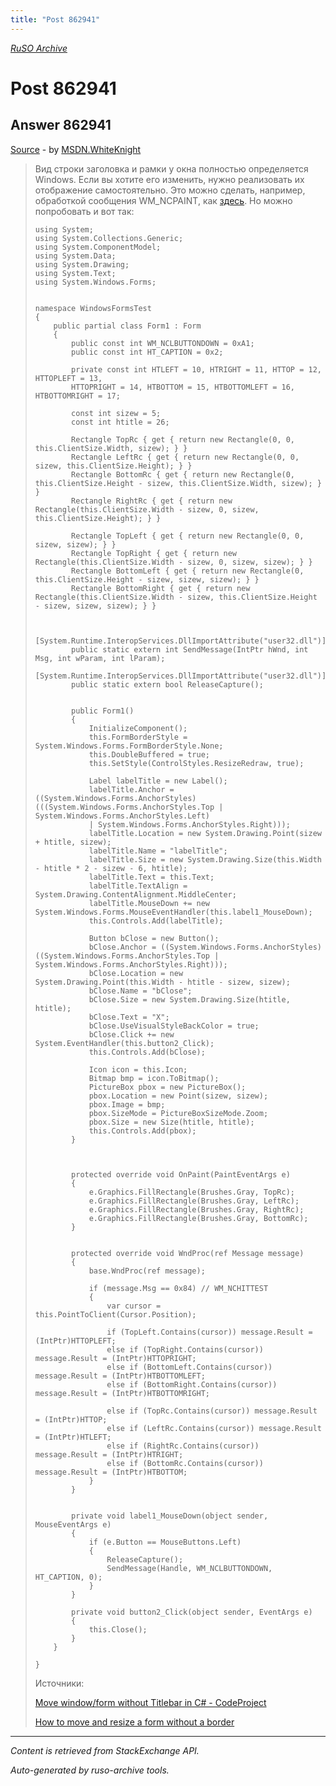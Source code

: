 ```yaml
---
title: "Post 862941"
---
```

<p><i><a href="https://github.com/MSDN-WhiteKnight/ruso-archive/">RuSO Archive</a></i></p>
<h1>Post 862941</h1>
<h2>Answer 862941</h2>
<p><a href="https://ru.stackoverflow.com/a/862941/">Source</a> - by <a href="https://ru.stackoverflow.com/users/240512/msdn-whiteknight">MSDN.WhiteKnight</a></p>
<blockquote>
<p>Вид строки заголовка и рамки у окна полностью определяется Windows. Если вы хотите его изменить, нужно реализовать их отображение самостоятельно. Это можно сделать, например, обработкой сообщения WM_NCPAINT, как <a href="https://ru.stackoverflow.com/questions/649179/%D0%9A%D0%B0%D0%BA-%D0%B8%D0%B7%D0%BC%D0%B5%D0%BD%D0%B8%D1%82%D1%8C-%D1%86%D0%B2%D0%B5%D1%82-%D1%84%D1%80%D0%B5%D0%B9%D0%BC%D0%B0/652269#652269">здесь</a>. Но можно попробовать и вот так:</p>

<pre><code>using System;
using System.Collections.Generic;
using System.ComponentModel;
using System.Data;
using System.Drawing;
using System.Text;
using System.Windows.Forms;    


namespace WindowsFormsTest
{
    public partial class Form1 : Form
    {
        public const int WM_NCLBUTTONDOWN = 0xA1;
        public const int HT_CAPTION = 0x2;

        private const int HTLEFT = 10, HTRIGHT = 11, HTTOP = 12,  HTTOPLEFT = 13,
        HTTOPRIGHT = 14, HTBOTTOM = 15, HTBOTTOMLEFT = 16, HTBOTTOMRIGHT = 17;

        const int sizew = 5;
        const int htitle = 26;

        Rectangle TopRc { get { return new Rectangle(0, 0, this.ClientSize.Width, sizew); } }
        Rectangle LeftRc { get { return new Rectangle(0, 0, sizew, this.ClientSize.Height); } }
        Rectangle BottomRc { get { return new Rectangle(0, this.ClientSize.Height - sizew, this.ClientSize.Width, sizew); } }
        Rectangle RightRc { get { return new Rectangle(this.ClientSize.Width - sizew, 0, sizew, this.ClientSize.Height); } }

        Rectangle TopLeft { get { return new Rectangle(0, 0, sizew, sizew); } }
        Rectangle TopRight { get { return new Rectangle(this.ClientSize.Width - sizew, 0, sizew, sizew); } }
        Rectangle BottomLeft { get { return new Rectangle(0, this.ClientSize.Height - sizew, sizew, sizew); } }
        Rectangle BottomRight { get { return new Rectangle(this.ClientSize.Width - sizew, this.ClientSize.Height - sizew, sizew, sizew); } }


        [System.Runtime.InteropServices.DllImportAttribute("user32.dll")]
        public static extern int SendMessage(IntPtr hWnd, int Msg, int wParam, int lParam);
        [System.Runtime.InteropServices.DllImportAttribute("user32.dll")]
        public static extern bool ReleaseCapture();


        public Form1()
        {
            InitializeComponent();
            this.FormBorderStyle = System.Windows.Forms.FormBorderStyle.None;            
            this.DoubleBuffered = true;
            this.SetStyle(ControlStyles.ResizeRedraw, true);

            Label labelTitle = new Label();
            labelTitle.Anchor = ((System.Windows.Forms.AnchorStyles)(((System.Windows.Forms.AnchorStyles.Top | System.Windows.Forms.AnchorStyles.Left)
            | System.Windows.Forms.AnchorStyles.Right)));            
            labelTitle.Location = new System.Drawing.Point(sizew + htitle, sizew);
            labelTitle.Name = "labelTitle";
            labelTitle.Size = new System.Drawing.Size(this.Width - htitle * 2 - sizew - 6, htitle);            
            labelTitle.Text = this.Text;
            labelTitle.TextAlign = System.Drawing.ContentAlignment.MiddleCenter;
            labelTitle.MouseDown += new System.Windows.Forms.MouseEventHandler(this.label1_MouseDown);
            this.Controls.Add(labelTitle);

            Button bClose = new Button();
            bClose.Anchor = ((System.Windows.Forms.AnchorStyles)((System.Windows.Forms.AnchorStyles.Top | System.Windows.Forms.AnchorStyles.Right)));
            bClose.Location = new System.Drawing.Point(this.Width - htitle - sizew, sizew);
            bClose.Name = "bClose";
            bClose.Size = new System.Drawing.Size(htitle, htitle);            
            bClose.Text = "X";
            bClose.UseVisualStyleBackColor = true;
            bClose.Click += new System.EventHandler(this.button2_Click);
            this.Controls.Add(bClose);

            Icon icon = this.Icon;
            Bitmap bmp = icon.ToBitmap();
            PictureBox pbox = new PictureBox();
            pbox.Location = new Point(sizew, sizew);
            pbox.Image = bmp;
            pbox.SizeMode = PictureBoxSizeMode.Zoom;
            pbox.Size = new Size(htitle, htitle);
            this.Controls.Add(pbox);
        }



        protected override void OnPaint(PaintEventArgs e) 
        {
            e.Graphics.FillRectangle(Brushes.Gray, TopRc);
            e.Graphics.FillRectangle(Brushes.Gray, LeftRc);
            e.Graphics.FillRectangle(Brushes.Gray, RightRc);
            e.Graphics.FillRectangle(Brushes.Gray, BottomRc);
        }


        protected override void WndProc(ref Message message)
        {
            base.WndProc(ref message);

            if (message.Msg == 0x84) // WM_NCHITTEST
            {
                var cursor = this.PointToClient(Cursor.Position);

                if (TopLeft.Contains(cursor)) message.Result = (IntPtr)HTTOPLEFT;
                else if (TopRight.Contains(cursor)) message.Result = (IntPtr)HTTOPRIGHT;
                else if (BottomLeft.Contains(cursor)) message.Result = (IntPtr)HTBOTTOMLEFT;
                else if (BottomRight.Contains(cursor)) message.Result = (IntPtr)HTBOTTOMRIGHT;

                else if (TopRc.Contains(cursor)) message.Result = (IntPtr)HTTOP;
                else if (LeftRc.Contains(cursor)) message.Result = (IntPtr)HTLEFT;
                else if (RightRc.Contains(cursor)) message.Result = (IntPtr)HTRIGHT;
                else if (BottomRc.Contains(cursor)) message.Result = (IntPtr)HTBOTTOM;
            }
        }


        private void label1_MouseDown(object sender, MouseEventArgs e)
        {
            if (e.Button == MouseButtons.Left)
            {
                ReleaseCapture();
                SendMessage(Handle, WM_NCLBUTTONDOWN, HT_CAPTION, 0);
            }
        }

        private void button2_Click(object sender, EventArgs e)
        {
            this.Close();
        }
    }

}
</code></pre>

<p>Источники:</p>

<p><a href="https://www.codeproject.com/Articles/11114/Move-window-form-without-Titlebar-in-C" rel="nofollow noreferrer">Move window/form without Titlebar in C# - CodeProject</a></p>

<p><a href="https://stackoverflow.com/a/32261547/8674428">How to move and resize a form without a border</a></p>

</blockquote>
<hr/>
<p><i>Content is retrieved from StackExchange API. </i></p>
<p><i>Auto-generated by ruso-archive tools. </i></p>
